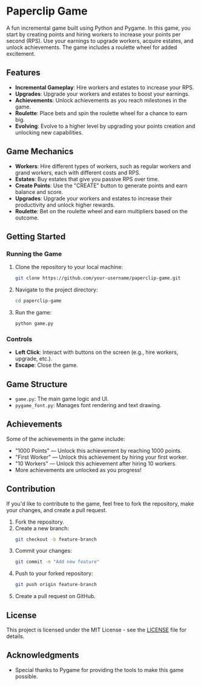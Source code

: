 # Paperclip Game

A fun incremental game built using Python and Pygame. In this game, you start by creating points and hiring workers to increase your points per second (RPS). Use your earnings to upgrade workers, acquire estates, and unlock achievements. The game includes a roulette wheel for added excitement.

## Features

- **Incremental Gameplay**: Hire workers and estates to increase your RPS.
- **Upgrades**: Upgrade your workers and estates to boost your earnings.
- **Achievements**: Unlock achievements as you reach milestones in the game.
- **Roulette**: Place bets and spin the roulette wheel for a chance to earn big.
- **Evolving**: Evolve to a higher level by upgrading your points creation and unlocking new capabilities.

## Game Mechanics

- **Workers**: Hire different types of workers, such as regular workers and grand workers, each with different costs and RPS.
- **Estates**: Buy estates that give you passive RPS over time.
- **Create Points**: Use the "CREATE" button to generate points and earn balance and score.
- **Upgrades**: Upgrade your workers and estates to increase their productivity and unlock higher rewards.
- **Roulette**: Bet on the roulette wheel and earn multipliers based on the outcome.

## Getting Started



### Running the Game

1. Clone the repository to your local machine:
    ```bash
    git clone https://github.com/your-username/paperclip-game.git
    ```
2. Navigate to the project directory:
    ```bash
    cd paperclip-game
    ```
3. Run the game:
    ```bash
    python game.py
    ```

### Controls

- **Left Click**: Interact with buttons on the screen (e.g., hire workers, upgrade, etc.).
- **Escape**: Close the game.

## Game Structure

- `game.py`: The main game logic and UI. 
- `pygame_font.py`: Manages font rendering and text drawing.

## Achievements

Some of the achievements in the game include:

- "1000 Points" — Unlock this achievement by reaching 1000 points.
- "First Worker" — Unlock this achievement by hiring your first worker.
- "10 Workers" — Unlock this achievement after hiring 10 workers.
- More achievements are unlocked as you progress!

## Contribution

If you'd like to contribute to the game, feel free to fork the repository, make your changes, and create a pull request.

1. Fork the repository.
2. Create a new branch:
    ```bash
    git checkout -b feature-branch
    ```
3. Commit your changes:
    ```bash
    git commit -m "Add new feature"
    ```
4. Push to your forked repository:
    ```bash
    git push origin feature-branch
    ```
5. Create a pull request on GitHub.

## License

This project is licensed under the MIT License - see the [LICENSE](LICENSE) file for details.

## Acknowledgments

- Special thanks to Pygame for providing the tools to make this game possible.
